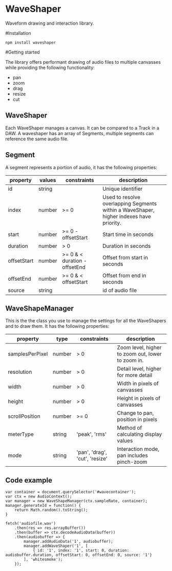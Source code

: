# WaveShaper
Waveform drawing and interaction library.

#Installation
``` 
npm install waveshaper
```

#Getting started

The library offers performant drawing of audio files to multiple canvasses while providing the following functionality:

- pan
- zoom
- drag
- resize
- cut

## WaveShaper
Each WaveShaper manages a canvas. It can be compared to a Track in a DAW. A waveshaper has an array of Segments, multiple segments can reference the same audio file.


## Segment
A segment represents a portion of audio, it has the following properties:

| property | values | constraints | description
| -------- | ---- | -----------   | -----------
| id       | string | | Unique identifier
| index    | number | >= 0 | Used to resolve overlapping Segments within a WaveShaper, higher indexes have priority.
| start    | number | >= 0 - offsetStart | Start time in seconds
| duration | number | > 0 | Duration in seconds
| offsetStart | number | >= 0 & < duration - offsetEnd | Offset from start in seconds
| offsetEnd | number | >= 0 & < offsetStart | Offset from end in seconds
| source | string | | id of audio file

## WaveShapeManager
This is the the class you use to manage the settings for all the WaveShapers and to draw them. It has the following properties:

| property | type | constraints | description
| -------- | ---- | -----------   | -----------
| samplesPerPixel | number | > 0 | Zoom level, higher to zoom out, lower to zoom in.
| resolution    | number | > 0 | Detail level, higher for more detail
| width    | number | > 0 | Width in pixels of canvasses
| height | number | > 0 | Height in pixels of canvasses
| scrollPosition | number | >= 0 | Change to pan, position in pixels
| meterType | string | 'peak', 'rms' | Method of calculating display values
| mode | string | 'pan', 'drag', 'cut', 'resize' | Interaction mode, pan includes pinch-zoom

## Code example
```
var container = document.querySelector('#wavecontainer');
var ctx = new AudioContext();
var manager = new WaveShapeManager(ctx.sampleRate, container);
manager.generateId = function() {
    return Math.random().toString();
}

fetch('audiofile.wav')
    .then(res => res.arrayBuffer())
    .then(buffer => ctx.decodeAudioData(buffer))
    .then(audiobuffer => {
        manager.addAudioData('1', audiobuffer);
        manager.addWaveShaper('1', [
            { id: '1', index: '1', start: 0, duration: audiobuffer.duration, offsetStart: 0, offsetEnd: 0, source: '1'}
        ], 'whitesmoke');
    });
```

